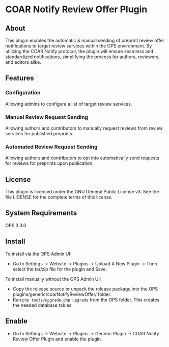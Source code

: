 # COAR Notify Review Offer Plugin

About
-----
This plugin enables the automatic & manual sending of preprint review offer notifications to target review services 
within the OPS environment. By utilizing the COAR Notify protocol, the plugin will ensure seamless and standardized 
notifications, simplifying the process for authors, reviewers, and editors alike.

Features
-----

### Configuration
Allowing admins to configure a list of target review services.


### Manual Review Request Sending 
Allowing authors and contributors to manually request reviews from review services for published preprints.


### Automated Review Request Sending
Allowing authors and contributors to opt into automatically send requests for reviews for preprints upon publication.


License
-------
This plugin is licensed under the GNU General Public License v3. See the file LICENSE for the complete terms of this license.

System Requirements
-------------------
OPS 3.3.0

Install
-------

To install via the OPS Admin UI:

* Go to Settings -> Website -> Plugins -> Upload A New Plugin -> Then select the tar/zip file for the plugin and Save.


To install manually without the OPS Admin UI:

* Copy the release source or unpack the release package into the OPS plugins/generic/coarNotifyReviewOffer/ folder.
* Run `php tools/upgrade.php upgrade` from the OPS folder. This creates the needed database tables.


Enable
-------

* Go to Settings -> Website -> Plugins -> Generic Plugin -> COAR Notify Review Offer Plugin and enable the plugin.